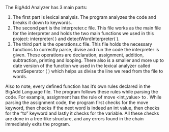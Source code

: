 The BigAdd Analyzer has 3 main parts:

1. The first part is lexical analysis. The program analyzes the code and breaks it down to keywords.
2. The second part is the interpreter.c file. This file works as the main file for the interpreter and holds the two main functions we used in this project: interpreter( ) and detectWordInterpreter( ).
3. The third part is the operations.c file. This file holds the necessary functions to correctly parse, divise and run the code the interpreter is given. These operations are declaration, assignment, addition, subtraction, printing and looping.  There also is a smaller and more up to date version of the function we used in the lexical analyzer called wordSeperator ( ) which helps us divise the line we read from the file to words.

Also to note, every defined function has it’s own rules declared in the BigAdd Language file. The program follows these rules while parsing the code. For example, assignment has the rule of move <int_value> to <variable>. While parsing the assignment code, the program first checks for the move keyword, then checks if the next word is indeed an int value, then checks for the “to” keyword and lastly it checks for the variable. All these checks are done in a tree-like structure, and any errors found in the chain immediately exits the program.
